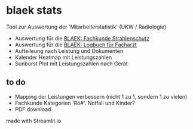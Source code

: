 # blaek stats
Tool zur Auswertung der 'Mitarbeiterstatistik' (UKW / Radiologie) 
* Auswertung für die [BLAEK: Fachkunde Strahlenschutz](https://www.blaek.de/wegweiser/fachkunden-im-strahlenschutz/fachkunden-nach-strahlenschutzverordnung-roentgen)
* Auswertung für die [BLAEK: Logbuch für Facharzt](https://www.blaek.de/weiterbildung/qualifikationen-nach-der-weiterbildungsordnung/facharzt-fuer-radiologie)
* Aufteileung nach Leistung und Dokumenten
* Kalender Heatmap mit Leistungszahlen
* Sunburst Plot mit Leistungszahlen nach Gerät

## to do
* Mapping der Leistungen verbessern (nicht 1 zu 1, sondern 1 zu vielen)
* Fachkunde Kategorien 'Rö#'. Notfall und Kinder?
* PDF download


made with Streamlit.io
